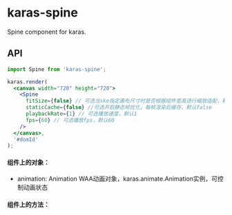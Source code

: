 # karas-spine
Spine component for karas.

## API
```jsx
import Spine from 'karas-spine';

karas.render(
  <canvas width="720" height="720">
    <Spine
      fitSize={false} // 可选当ske指定画布尺寸时是否根据组件宽高进行缩放适配，默认false
      staticCache={false} //可选开启静态帧优化，每帧渲染后缓存，默认false
      playbackRate={1} // 可选播放速度，默认1
      fps={60} // 可选播放fps，默认60
    />
  </canvas>,
  '#domId'
);
```
#### 组件上的对象：
* animation: Animation WAA动画对象，karas.animate.Animation实例，可控制动画状态
#### 组件上的方法：
